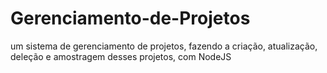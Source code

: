 # Gerenciamento-de-Projetos
um sistema de gerenciamento de projetos, fazendo a criação, atualização, deleção e amostragem desses projetos, com NodeJS
